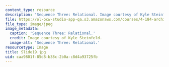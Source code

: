```yaml
---
content_type: resource
description: 'Sequence Three: Relational. Image courtesy of Kyle Steinfeld.'
file: https://ol-ocw-studio-app-qa.s3.amazonaws.com/courses/4-184-architectural-design-workshop-collage-method-and-form-spring-2004/caa9801f85d8b38c2b0ac8d4a93725fb_Slide19.jpg
file_type: image/jpeg
image_metadata:
  caption: 'Sequence Three: Relational.'
  credit: Image courtesy of Kyle Steinfeld.
  image-alt: 'Sequence Three: Relational.'
resourcetype: Image
title: Slide19.jpg
uid: caa9801f-85d8-b38c-2b0a-c8d4a93725fb
---
```


